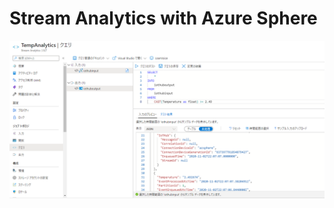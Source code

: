 # Stream Analytics with Azure Sphere


<p align="center">
  <img width="800" src="https://github.com/hayatochigi/images/blob/master/IoT%20Hub%20Example/TempAnalyticsWindow.PNG">
</p>
